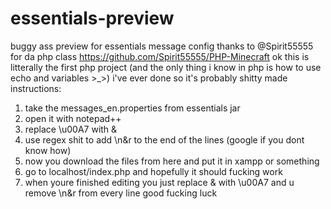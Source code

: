 # essentials-preview
buggy ass preview for essentials message config
thanks to @Spirit55555 for da php class https://github.com/Spirit55555/PHP-Minecraft
ok this is litterally the first php project (and the only thing i know in php is how to use echo and variables >_>) i've ever done so it's probably shitty made
instructions:
1. take the messages_en.properties from essentials jar
2. open it with notepad++
3. replace \u00A7 with &
4. use regex shit to add \n&r to the end of the lines (google if you dont know how)
5. now you download the files from here and put it in xampp or something
6. go to localhost/index.php and hopefully it should fucking work
7. when youre finished editing you just replace & with \u00A7 and u remove \n&r from every line
good fucking luck
